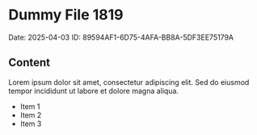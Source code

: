 # Dummy File 1819

Date: 2025-04-03
ID: 89594AF1-6D75-4AFA-BB8A-5DF3EE75179A

## Content

Lorem ipsum dolor sit amet, consectetur adipiscing elit.
Sed do eiusmod tempor incididunt ut labore et dolore magna aliqua.

* Item 1
* Item 2
* Item 3

